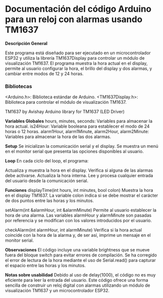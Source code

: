 
# Documentación del código Arduino para un reloj con alarmas usando TM1637  

**Descripción General**  

Este programa está diseñado para ser ejecutado en un microcontrolador ESP32 y utiliza la librería TM1637Display para controlar un módulo de visualización TM1637. El programa muestra la hora actual en el display, permite al usuario configurar la hora, el brillo del display y dos alarmas, y cambiar entre modos de 12 y 24 horas.  

### Bibliotecas  

<Arduino.h>: Biblioteca estándar de Arduino.
<TM1637Display.h>: Biblioteca para controlar el módulo de visualización TM1637.  
  
TM1637 by Avishay
Arduino library for TM1637 (LED Driver)

**Variables Globales**
hours, minutes, seconds: Variables para almacenar la hora actual.
is24Hour: Variable booleana para establecer el modo de 24 horas o 12 horas.
alarm1Hour, alarm1Minute, alarm2Hour, alarm2Minute: Variables para almacenar la hora de las dos alarmas.  

**Setup**
Se inicializan la comunicación serial y el display. Se muestra un menú en el monitor serial que presenta las opciones disponibles al usuario.

**Loop**
En cada ciclo del loop, el programa:

Actualiza y muestra la hora en el display.
Verifica si alguna de las alarmas debe activarse.
Actualiza la hora interna.
Lee y procesa cualquier entrada del usuario desde la comunicación serial.  

**Funciones**
displayTime(int hours, int minutes, bool colon)
Muestra la hora en el display TM1637. La variable colon indica si se debe mostrar el carácter de dos puntos entre las horas y los minutos.

setAlarm(int &alarmHour, int &alarmMinute)
Permite al usuario establecer la hora de una alarma. Las variables alarmHour y alarmMinute son pasadas por referencia y se modifican con los valores introducidos por el usuario.

checkAlarm(int alarmHour, int alarmMinute)
Verifica si la hora actual coincide con la hora de la alarma y, de ser así, imprime un mensaje en el monitor serial.  

**Observaciones**
El código incluye una variable brightness que se mueve fuera del bloque switch para evitar errores de compilación.
Se ha corregido el error de lectura de la hora mediante el uso de Serial.read() para capturar el espacio entre las horas y los minutos.  

**Notas sobre usabilidad**
Debido al uso de delay(1000), el código no es muy eficiente para leer la entrada del usuario.
Este código ofrece una forma sencilla de construir un reloj digital con alarmas utilizando un módulo de visualización TM1637 y un microcontrolador ESP32.
